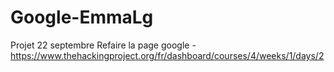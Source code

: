 # Google-EmmaLg
Projet 22 septembre
Refaire la page google -https://www.thehackingproject.org/fr/dashboard/courses/4/weeks/1/days/2
